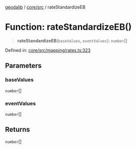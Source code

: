 [geodalib](../../../modules.md) / [core/src](../index.md) / rateStandardizeEB

# Function: rateStandardizeEB()

> **rateStandardizeEB**(`baseValues`, `eventValues`): `number`[]

Defined in: [core/src/mapping/rates.ts:323](https://github.com/GeoDaCenter/geoda-lib/blob/246bf05338fdf79294f778f8829940c18b17a0f8/js/packages/core/src/mapping/rates.ts#L323)

## Parameters

### baseValues

`number`[]

### eventValues

`number`[]

## Returns

`number`[]
